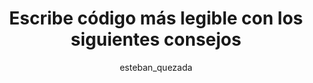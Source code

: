 ---
layout: post
title: Escribe código más legible con los siguientes consejos
categories: Tech
author: esteban_quezada
lang: es
---